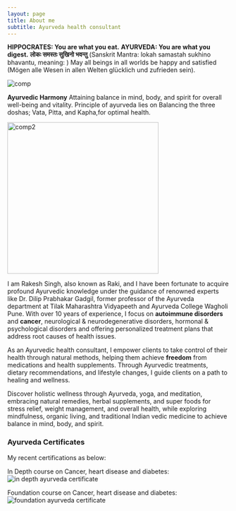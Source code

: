 ```yaml
---
layout: page
title: About me
subtitle: Ayurveda health consultant
---
```

**HIPPOCRATES: You are what you eat.**
**AYURVEDA: You are what you digest.**
**लोकः समस्तः सुखिनो भवन्तु**  (Sanskrit Mantra: lokah samastah sukhino bhavantu, meaning: )
May all beings in all worlds be happy and satisfied (Mögen alle Wesen in allen Welten glücklich und zufrieden sein).


![comp](https://github.com/rakiyoga/rakiyoga.github.io/assets/32105064/f366491e-829a-42a8-aa02-2cf42bc21684)

**Ayurvedic Harmony**
Attaining balance in mind, body, and spirit for overall well-being and vitality.
Principle of ayurveda lies on Balancing the three doshas; Vata, Pitta, and Kapha,for optimal health.

<img width="343" alt="comp2" src="https://github.com/rakiyoga/rakiyoga.github.io/assets/32105064/fe37f874-13d8-4780-b50e-75f28c029145">



I am Rakesh Singh, also known as Raki, and I have been fortunate to acquire profound Ayurvedic knowledge under the guidance of renowned experts like Dr. Dilip Prabhakar Gadgil, former professor of the Ayurveda department at Tilak Maharashtra Vidyapeeth and Ayurveda College Wagholi Pune. With over 10 years of experience, I focus on **autoimmune disorders** and **cancer**, neurological & neurodegenerative disorders, hormonal & psychological disorders and offering personalized treatment plans that address root causes of health issues. 

As an Ayurvedic health consultant, I empower clients to take control of their health through natural methods, helping them achieve **freedom** from medications and health supplements. Through Ayurvedic treatments, dietary recommendations, and lifestyle changes, I guide clients on a path to healing and wellness.

Discover holistic wellness through Ayurveda, yoga, and meditation, embracing natural remedies, herbal supplements, and super foods for stress relief, weight management, and overall health, while exploring mindfulness, organic living, and traditional Indian vedic medicine to achieve balance in mind, body, and spirit.

### Ayurveda Certificates
My recent certifications as below:

In Depth course on Cancer, heart disease and diabetes:
![in depth ayurveda certificate](https://github.com/rakiyoga/rakiyoga.github.io/assets/32105064/0f16785a-49a0-4332-a825-dedeee7b5c46)

Foundation course on Cancer, heart disease and diabetes:
![foundation ayurveda certificate](https://github.com/rakiyoga/rakiyoga.github.io/assets/32105064/6a36b721-b1b6-4152-a105-e56824ea48d9)


